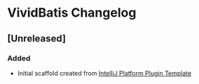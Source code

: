 <!-- Keep a Changelog guide -> https://keepachangelog.com -->

# VividBatis Changelog

## [Unreleased]
### Added
- Initial scaffold created from [IntelliJ Platform Plugin Template](https://github.com/JetBrains/intellij-platform-plugin-template)

